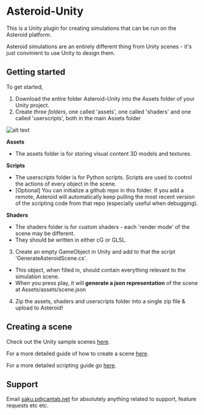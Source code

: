 # Asteroid-Unity
This is a Unity plugin for creating simulations that can be run on the Asteroid platform.

Asteroid simulations are an entirely different thing from Unity scenes - it's just convinient to use Unity to design them.

## Getting started

To get started,

1. Download the entire folder Asteroid-Unity into the Assets folder of your Unity project.
2. Create *three folders*, one called 'assets', one called 'shaders' and one called 'userscripts', both in the main Assets folder

![alt text](http://i.imgur.com/6hg06xg.png "Logo Title Text 1")


  **Assets**
  * The assets folder is for storing visual content 3D models and textures. 
  
  **Scripts**
  * The userscripts folder is for Python scripts. Scripts are used to control the actions of every object in the scene.
  * [Optional] You can initialize a github repo in this folder. If you add a remote, Asteroid will automatically keep pulling the most recent version of the scripting code from that repo (especially useful when debugging).
  
  **Shaders**
  * The shaders folder is for custom shaders - each 'render mode' of the scene may be different.
  * They should be written in either cG or GLSL.

3. Create an empty GameObject in Unity and add to that the script 'GenerateAsteroidScene.cs'. 
  * This object, when filled in, should contain everything relevant to the simulation scene.
  * When you press play, it will **generate a json representation** of the scene at Assets/assets/scene.json

4. Zip the assets, shaders and userscripts folder into a single zip file & upload to Asteroid!

## Creating a scene

Check out the Unity sample scenes [here](https://github.com/m0nologuer/Asteroid-Sim-Example).

For a more detailed guide of how to create a scene [here](https://github.com/m0nologuer/Asteroid-Unity/blob/master/SceneGuide.md).

For a more detailed scripting guide go [here](https://github.com/m0nologuer/Asteroid-Unity/blob/master/SceneGuide.md).

## Support
Email saku.p@cantab.net for absolutely anything related to support, feature requests etc etc.

